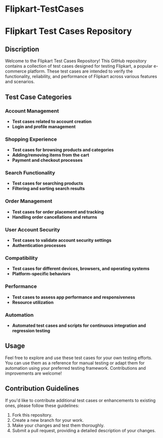 # Flipkart-TestCases

# Flipkart Test Cases Repository

## Discription

Welcome to the Flipkart Test Cases Repository! This GitHub repository contains a collection of test cases designed for testing Flipkart, a popular e-commerce platform. These test cases are intended to verify the functionality, reliability, and performance of Flipkart across various features and scenarios.

## Test Case Categories

### Account Management
- **Test cases related to account creation**
- **Login and profile management**

### Shopping Experience
- **Test cases for browsing products and categories**
- **Adding/removing items from the cart**
- **Payment and checkout processes**

### Search Functionality
- **Test cases for searching products**
- **Filtering and sorting search results**

### Order Management
- **Test cases for order placement and tracking**
- **Handling order cancellations and returns**

### User Account Security
- **Test cases to validate account security settings**
- **Authentication processes**

### Compatibility
- **Test cases for different devices, browsers, and operating systems**
- **Platform-specific behaviors**

### Performance
- **Test cases to assess app performance and responsiveness**
- **Resource utilization**

### Automation
- **Automated test cases and scripts for continuous integration and regression testing**

## Usage

Feel free to explore and use these test cases for your own testing efforts. You can use them as a reference for manual testing or adapt them for automation using your preferred testing framework. Contributions and improvements are welcome!

## Contribution Guidelines

If you'd like to contribute additional test cases or enhancements to existing ones, please follow these guidelines:

1. Fork this repository.
2. Create a new branch for your work.
3. Make your changes and test them thoroughly.
4. Submit a pull request, providing a detailed description of your changes.
